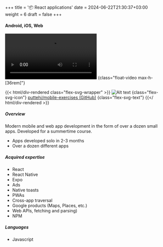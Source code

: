 +++
title = '📦 React applications'
date = 2024-06-22T21:30:37+03:00
weight = 6
draft = false
+++

#### Android, iOS, Web

![Alt text](mp4/react.mp4)
{class="float-video max-h-[36rem]"}

{{< html/div-rendered class="flex-svg-wrapper" >}}
![Alt text](svg/code-slash.svg)
{class="flex-svg-icon"}
[puttehi/mobile-exercises (GitHub)](https://github.com/puttehi/mobile-exercises)
{class="flex-svg-text"}
{{</ html/div-rendered >}}

##### Overview

Modern mobile and web app development in the form of over a dozen small apps. Developed for a summertime course.

- Apps developed solo in 2-3 months
- Over a dozen different apps

##### Acquired expertise

- React
- React Native
- Expo
- Ads
- Native toasts
- PWAs
- Cross-app traversal
- Google products (Maps, Places, etc.)
- Web APIs, fetching and parsing)
- NPM

##### Languages

- Javascript

